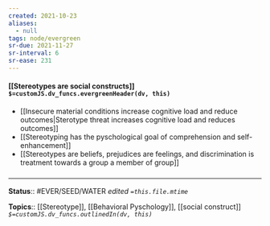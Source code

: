 ```yaml
---
created: 2021-10-23
aliases:
  - null
tags: node/evergreen
sr-due: 2021-11-27
sr-interval: 6
sr-ease: 231
---
```


#### [[Stereotypes are social constructs]] `$=customJS.dv_funcs.evergreenHeader(dv, this)`

- [[Insecure material conditions increase cognitive load and reduce outcomes|Sterotype threat increases cognitive load and reduces outcomes]]
- [[Stereotyping has the pyschological goal of comprehension and self-enhancement]]
- [[Stereotypes are beliefs, prejudices are feelings, and discrimination is treatment towards a group a member of group]]

### <hr class="footnote"/>

**Status**:: #EVER/SEED/WATER 
*edited `=this.file.mtime`*

**Topics**:: [[Stereotype]], [[Behavioral Pyschology]], [[social construct]]
*`$=customJS.dv_funcs.outlinedIn(dv, this)`*
